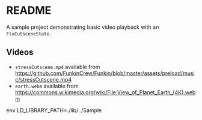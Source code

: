 # README

A sample project demonstrating basic video playback with an `FlxCutsceneState`.

## Videos
- `stressCutscene.mp4` available from https://github.com/FunkinCrew/Funkin/blob/master/assets/preload/music/stressCutscene.mp4
- `earth.webm` available from https://commons.wikimedia.org/wiki/File:View_of_Planet_Earth_(4K).webm

env LD_LIBRARY_PATH=./lib/ ./Sample